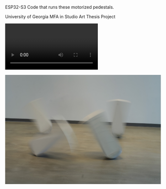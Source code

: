 ESP32-S3 Code that runs these motorized pedestals.

University of Georgia MFA in Studio Art Thesis Project

![video](assets/hubrisVideoSmall.mov)

![Blurry Pedestal](assets/hubrisBlurSmall.jpg)
